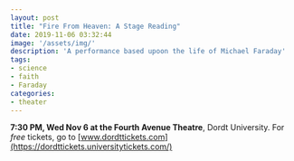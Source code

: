 ```yaml
---
layout: post
title: "Fire From Heaven: A Stage Reading"
date: 2019-11-06 03:32:44
image: '/assets/img/'
description: 'A performance based upoon the life of Michael Faraday'
tags:
- science
- faith
- Faraday
categories:
- theater
---
```


**7:30 PM, Wed Nov 6 at the Fourth Avenue Theatre**, Dordt University. For *free* tickets, go to [www.dordttickets.com](https://dordttickets.universitytickets.com/)

